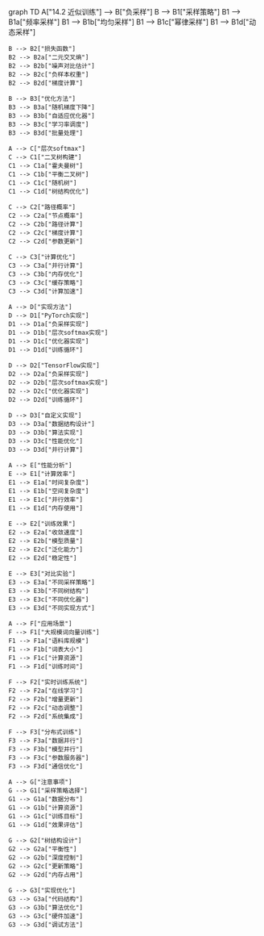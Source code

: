 graph TD
    A["14.2 近似训练"] --> B["负采样"]
    B --> B1["采样策略"]
    B1 --> B1a["频率采样"]
    B1 --> B1b["均匀采样"]
    B1 --> B1c["幂律采样"]
    B1 --> B1d["动态采样"]
    
    B --> B2["损失函数"]
    B2 --> B2a["二元交叉熵"]
    B2 --> B2b["噪声对比估计"]
    B2 --> B2c["负样本权重"]
    B2 --> B2d["梯度计算"]
    
    B --> B3["优化方法"]
    B3 --> B3a["随机梯度下降"]
    B3 --> B3b["自适应优化器"]
    B3 --> B3c["学习率调度"]
    B3 --> B3d["批量处理"]
    
    A --> C["层次softmax"]
    C --> C1["二叉树构建"]
    C1 --> C1a["霍夫曼树"]
    C1 --> C1b["平衡二叉树"]
    C1 --> C1c["随机树"]
    C1 --> C1d["树结构优化"]
    
    C --> C2["路径概率"]
    C2 --> C2a["节点概率"]
    C2 --> C2b["路径计算"]
    C2 --> C2c["梯度计算"]
    C2 --> C2d["参数更新"]
    
    C --> C3["计算优化"]
    C3 --> C3a["并行计算"]
    C3 --> C3b["内存优化"]
    C3 --> C3c["缓存策略"]
    C3 --> C3d["计算加速"]
    
    A --> D["实现方法"]
    D --> D1["PyTorch实现"]
    D1 --> D1a["负采样实现"]
    D1 --> D1b["层次softmax实现"]
    D1 --> D1c["优化器实现"]
    D1 --> D1d["训练循环"]
    
    D --> D2["TensorFlow实现"]
    D2 --> D2a["负采样实现"]
    D2 --> D2b["层次softmax实现"]
    D2 --> D2c["优化器实现"]
    D2 --> D2d["训练循环"]
    
    D --> D3["自定义实现"]
    D3 --> D3a["数据结构设计"]
    D3 --> D3b["算法实现"]
    D3 --> D3c["性能优化"]
    D3 --> D3d["并行计算"]
    
    A --> E["性能分析"]
    E --> E1["计算效率"]
    E1 --> E1a["时间复杂度"]
    E1 --> E1b["空间复杂度"]
    E1 --> E1c["并行效率"]
    E1 --> E1d["内存使用"]
    
    E --> E2["训练效果"]
    E2 --> E2a["收敛速度"]
    E2 --> E2b["模型质量"]
    E2 --> E2c["泛化能力"]
    E2 --> E2d["稳定性"]
    
    E --> E3["对比实验"]
    E3 --> E3a["不同采样策略"]
    E3 --> E3b["不同树结构"]
    E3 --> E3c["不同优化器"]
    E3 --> E3d["不同实现方式"]
    
    A --> F["应用场景"]
    F --> F1["大规模词向量训练"]
    F1 --> F1a["语料库规模"]
    F1 --> F1b["词表大小"]
    F1 --> F1c["计算资源"]
    F1 --> F1d["训练时间"]
    
    F --> F2["实时训练系统"]
    F2 --> F2a["在线学习"]
    F2 --> F2b["增量更新"]
    F2 --> F2c["动态调整"]
    F2 --> F2d["系统集成"]
    
    F --> F3["分布式训练"]
    F3 --> F3a["数据并行"]
    F3 --> F3b["模型并行"]
    F3 --> F3c["参数服务器"]
    F3 --> F3d["通信优化"]
    
    A --> G["注意事项"]
    G --> G1["采样策略选择"]
    G1 --> G1a["数据分布"]
    G1 --> G1b["计算资源"]
    G1 --> G1c["训练目标"]
    G1 --> G1d["效果评估"]
    
    G --> G2["树结构设计"]
    G2 --> G2a["平衡性"]
    G2 --> G2b["深度控制"]
    G2 --> G2c["更新策略"]
    G2 --> G2d["内存占用"]
    
    G --> G3["实现优化"]
    G3 --> G3a["代码结构"]
    G3 --> G3b["算法优化"]
    G3 --> G3c["硬件加速"]
    G3 --> G3d["调试方法"] 
